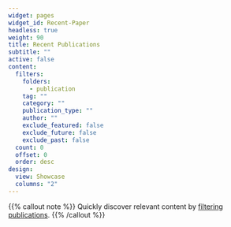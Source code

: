 ```yaml
---
widget: pages
widget_id: Recent-Paper
headless: true
weight: 90
title: Recent Publications
subtitle: ""
active: false
content:
  filters:
    folders:
      - publication
    tag: ""
    category: ""
    publication_type: ""
    author: ""
    exclude_featured: false
    exclude_future: false
    exclude_past: false
  count: 0
  offset: 0
  order: desc
design:
  view: Showcase
  columns: "2"
---
```


{{% callout note %}}
Quickly discover relevant content by [filtering publications](./publication/).
{{% /callout %}}
